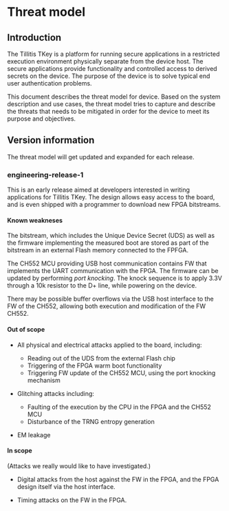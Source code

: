# Threat model

## Introduction
The Tillitis TKey is a platform for running secure applications in a
restricted execution environment physically separate from the device
host. The secure applications provide functionality and controlled
access to derived secrets on the device. The purpose of the device is
to solve typical end user authentication problems.

This document describes the threat model for device. Based on the
system description and use cases, the threat model tries to capture and
describe the threats that needs to be mitigated in order for the
device to meet its purpose and objectives.


## Version information
The threat model will get updated and expanded for each release.

### engineering-release-1
This is an early release aimed at developers interested
in writing applications for Tillitis TKey. The design allows easy access to
the board, and is even shipped with a programmer to download new FPGA bitstreams.


#### Known weakneses
The bitstream, which includes the Unique Device Secret (UDS) as well as the firmware
implementing the measured boot are stored as part of the bitstream in an external
Flash memory connected to the FPFGA.

The CH552 MCU providing USB host communication contains FW that implements the UART
communication with the FPGA. The firmware can be updated by performing *port knocking*.
The knock sequence is to apply 3.3V through a 10k resistor to the D+ line,
while powering on the device.

There may be possible buffer overflows via the USB host interface to the FW of the CH552,
allowing both execution and modification of the FW CH552.


#### Out of scope
- All physical and electrical attacks applied to the board, including:
  - Reading out of the UDS from the external Flash chip
  - Triggering of the FPGA warm boot functionality
  - Triggering FW update of the CH552 MCU, using the port knocking mechanism

- Glitching attacks including:
  - Faulting of the execution by the CPU in the FPGA and the CH552 MCU
  - Disturbance of the TRNG entropy generation

- EM leakage


#### In scope
(Attacks we really would like to have investigated.)

- Digital attacks from the host against the FW in the FPGA, and the FPGA design itself
  via the host interface.

- Timing attacks on the FW in the FPGA.
